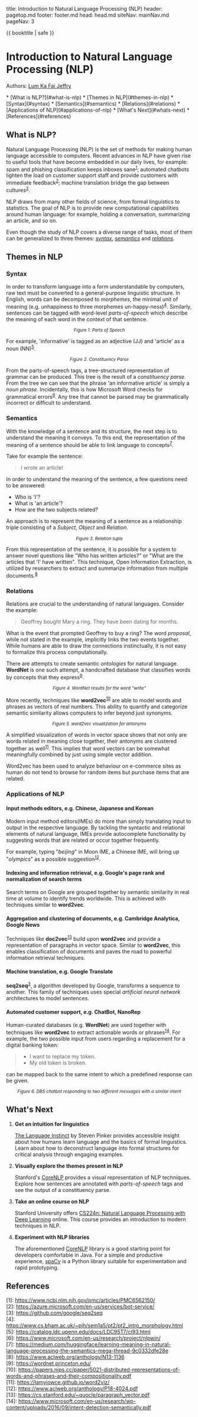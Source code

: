 <frontmatter>
  title: Introduction to Natural Language Processing (NLP)
  header: pagetop.md
  footer: footer.md
  head: head.md
  siteNav: mainNav.md
  pageNav: 3
</frontmatter>

<div class="website-content">

{{ booktitle | safe }}

# Introduction to Natural Language Processing (NLP)
Authors: [Lum Ka Fai Jeffry](https://github.com/j-lum)

<box id="article-toc">
* [What is NLP?](#what-is-nlp)
* [Themes in NLP](#themes-in-nlp)
   * [Syntax](#syntax)
   * [Semantics](#semantics)
   * [Relations](#relations)
* [Applications of NLP](#applications-of-nlp)
* [What's Next](#whats-next)
* [References](#references)
</box>

## What is NLP?
Natural Language Processing (NLP) is the set of methods for making human language accessible to computers.
Recent advances in NLP have given rise to useful tools that have become embedded in our daily lives, for example: 
spam and phishing classification keeps inboxes sane<sup>[1](#footnote1)</sup>;
automated chatbots lighten the load on customer support staff and provide customers with immediate feedback<sup>[2](#footnote2)</sup>;
machine translation bridge the gap between cultures<sup>[3](#footnote3)</sup>. 
 
NLP draws from many other fields of science, from formal linguistics to statistics. 
The goal of NLP is to provide new computational capabilities around human language: for example, holding a conversation, summarizing an article, and so on.

Even though the study of NLP covers a diverse range of tasks, most of them can be generalized to three themes: [_syntax_](#syntax), [_semantics_](#semantics) and [_relations_](#relations).

## Themes in NLP

### Syntax
In order to transform language into a form understandable by computers, raw text must be converted to a general-purpose linguistic structure.
In English, words can be decomposed to _morphemes_, the minimal unit of meaning (e.g. unhappiness to three morphemes un-happy-ness)<sup>[4](#footnote4)</sup>.
Similarly, sentences can be tagged with word-level _parts-of-speech_ which describe the meaning of each word in the context of that sentence.

<p align="center">
    <pic src="partsOfSpeech.png" alt="partsOfSpeech" width="90%">
      <sub><i>Figure 1. Parts of Speech</i></sub>
    </pic>
</p>

For example, 'informative' is tagged as an adjective (JJ) and 'article' as a noun (NN)<sup>[5](#footnote5)</sup>.

<p align="center">
    <pic src="constituencyParse.png" alt="Constituency Parse" width="90%">
      <sub><i>Figure 2. Constituency Parse</i></sub>
    </pic>
</p>

From the parts-of-speech tags, a tree-structured representation of grammar can be produced.
This tree is the result of a <tooltip content="a constituency parse is an assignment of a syntactic structure to a sentence"><i>constituency parse</i></tooltip>.
From the tree we can see that the phrase 'an informative article' is simply a <tooltip content="a noun phrase is a group of words that includes a noun and modifiers like adjectives."><i>noun phrase</i></tooltip>.
Incidentally, this is how Microsoft Word checks for grammatical errors<sup>[6](#footnote6)</sup>.
Any tree that cannot be parsed may be grammatically incorrect or difficult to understand.

### Semantics
With the knowledge of a sentence and its structure, the next step is to understand the meaning it conveys.
To this end, the representation of the meaning of a sentence should be able to link language to concepts<sup>[7](#footnote7)</sup>.

Take for example the sentence: 

   > I wrote an article!

In order to understand the meaning of the sentence, a few questions need to be answered:

* Who is 'I'?
* What is 'an article'? 
* How are the two subjects related?

An approach is to represent the meaning of a sentence as a relationship triple consisting of a *Subject*, *Object* and *Relation*.

<p align="center">
    <pic src="openIE.png" alt="Relation tuple" width="90%">
      <sub><i>Figure 3. Relation tuple</i></sub>
    </pic>
</p>

From this representation of the sentence, it is possible for a system to answer novel questions like "Who has written articles?" or "What are the articles that 'I' have written".
This technique, Open Information Extraction, is utilized by researchers to extract and summarize information from multiple documents.<sup>[8](#footnote8)</sup>

### Relations 
Relations are crucial to the understanding of natural languages.
Consider the example:

   > Geoffrey bought Mary a ring. They have been dating for months.

What is the event that prompted Geoffrey to buy a ring? 
The word _proposal_, while not stated in the example, implicitly links the two events together.
While humans are able to draw the connections instinctually, it is not easy to formalize this process computationally.

There are attempts to create semantic <tooltip content="an ontology is a groupings of words by their meanings"><i>ontologies</i></tooltip> for natural language.
**WordNet** is one such attempt, a handcrafted database that classifies words by concepts that they express<sup>[9](#footnote9)</sup>.

<p align="center">
    <pic src="wordNet.png" alt="WordNet results for write" width="90%">
      <sub><i>Figure 4. WordNet results for the word "write"</i></sub>
    </pic>
</p>

More recently, techniques like **word2vec**<sup>[10](#footnote10)</sup> are able to model words and phrases as vectors of real numbers. 
This ability to quantify and categorize semantic similarity allows computers to infer beyond just synonyms.

<p align="center">
    <pic src="word2vec.png" alt="word2vec visualization for antonyms" width="90%">
      <sub><i>Figure 5. word2vec visualization for antonyms</i></sub>
    </pic>
</p>

A simplified visualization of words in vector space shows that not only are words related in meaning close together, their antonyms are clustered together as well<sup>[11](#footnote11)</sup>. 
This implies that word vectors can be somewhat meaningfully combined by just using simple vector addition.

Word2vec has been used to analyze behaviour on e-commerce sites as human do not tend to browse for random items but purchase items that are related.

### Applications of NLP

#### Input methods editors, e.g. Chinese, Japanese and Korean
Modern input method editors(IMEs) do more than simply translating input to output in the respective language.
By tackling the syntactic and relational elements of natural language, IMEs provide autocomplete functionality by suggesting words that are related or occur together frequently. 

For example, typing "*beijing*" in Moon IME, a Chinese IME, will bring up "*olympics*" as a possible suggestion<sup>[12](#footnote12)</sup>.

#### Indexing and information retrieval, e.g. Google's page rank and normalization of search terms
Search terms on Google are grouped together by semantic similarity in real time at volume to identify trends worldwide. 
This is achieved with techniques similar to **word2vec**. 

#### Aggregation and clustering of documents, e.g. Cambridge Analytica, Google News
Techniques like **doc2vec**<sup>[13](#footnote13)</sup> build upon **word2vec** and provide a representation of paragraphs in vector space.
Similar to **word2vec**, this enables classification of documents and paves the road to powerful information retrieval techniques. 

#### Machine translation, e.g. Google Translate
**seq2seq**<sup>[3](#footnote3)</sup>, a algorithm developed by Google, transforms a sequence to another. 
This family of techniques uses special <tooltip content="an artifical neural networks is a computer system made up of a number of simple, highly connected processing elements which translate information to some form of desired output"><i>artificial neural network</i></tooltip>   architectures to model sentences.  

#### Automated customer support, e.g. ChatBot, NanoRep
Human-curated databases (e.g. **WordNet**) are used together with techniques like **word2vec** to extract actionable words or phrases<sup>[14](#footnote14)</sup>. 
For example, the two possible input from users regarding a replacement for a digital banking token: 

> * I want to replace my token.
> * My old token is broken. 

can be mapped back to the same intent to which a predefined response can be given. 

<p align="center">
    <pic src="dbsChatbot.png" alt="DBS chatbot responding to two different messages with a similar intent" width="90%">
      <sub><i>Figure 6. DBS chatbot responding to two different messages with a similar intent</i></sub>
    </pic>
</p>

## What's Next
1. **Get an intuition for linguistics**

    [The Language Instinct](https://stevenpinker.com/publications/language-instinct) by Steven Pinker provides accessible insight about how humans learn language and the basics of formal linguistics. 
    Learn about how to deconstruct language into formal structures for critical analysis through engaging examples.
    
1. **Visually explore the themes present in NLP**
    
    Stanford's [CoreNLP](https://corenlp.run/) provides a visual representation of NLP techniques.
    Explore how sentences are annotated with *parts-of-speech* tags and see the output of a constituency parse.
    
1. **Take an online course on NLP**

    Stanford University offers [CS224n: Natural Language Processing with Deep Learning](https://web.stanford.edu/class/cs224n/) online.
    This course provides an introduction to modern techniques in NLP. 
     
1. **Experiment with NLP libraries**

    The aforementioned [CoreNLP](https://stanfordnlp.github.io/CoreNLP/) library is a good starting point for developers comfortable in Java.
    For a simple and productive experience, [spaCy](https://spacy.io/) is a Python library suitable for experimentation and rapid prototyping.

    
    
## References

<a name="footnote1">[1]</a>: https://www.ncbi.nlm.nih.gov/pmc/articles/PMC6562150/ <br/>
<a name="footnote2">[2]</a>: https://azure.microsoft.com/en-us/services/bot-service/ <br/>
<a name="footnote3">[3]</a>: https://github.com/google/seq2seq <br/>
<a name="footnote4">[4]</a>: https://www.cs.bham.ac.uk/~pjh/sem1a5/pt2/pt2_intro_morphology.html <br/>
<a name="footnote5">[5]</a>: https://catalog.ldc.upenn.edu/docs/LDC95T7/cl93.html <br/>
<a name="footnote6">[6]</a>: https://www.microsoft.com/en-us/research/project/nlpwin/ <br/>
<a name="footnote7">[7]</a>: https://medium.com/huggingface/learning-meaning-in-natural-language-processing-the-semantics-mega-thread-9c0332dfe28e <br/>
<a name="footnote8">[8]</a>: https://www.aclweb.org/anthology/N13-1136 <br/>
<a name="footnote9">[9]</a>: https://wordnet.princeton.edu/ <br/>
<a name="footnote10">[10]</a>: https://papers.nips.cc/paper/5021-distributed-representations-of-words-and-phrases-and-their-compositionality.pdf <br/>
<a name="footnote11">[11]</a>: https://lamyiowce.github.io/word2viz/ <br/>
<a name="footnote12">[12]</a>: https://www.aclweb.org/anthology/P18-4024.pdf <br/>
<a name="footnote13">[13]</a>: https://cs.stanford.edu/~quocle/paragraph_vector.pdf <br/>
<a name="footnote15">[14]</a>: https://www.microsoft.com/en-us/research/wp-content/uploads/2016/09/intent-detection-semantically.pdf <br/>

